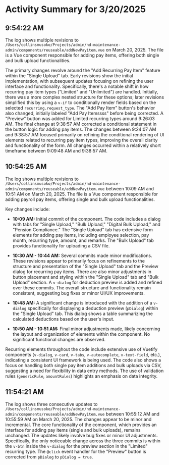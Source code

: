 # Activity Summary for 3/20/2025

## 9:54:22 AM
The log shows multiple revisions to `/Users/collinsmusoko/Projects/admin/nd-maintenance-admin/components/reuseable/addNewPayitem.vue` on March 20, 2025.  The file is a Vue component responsible for adding pay items, offering both single and bulk upload functionalities.

The primary changes revolve around the "Add Recurring Pay Item" feature within the "Single Upload" tab.  Early revisions show the initial implementation, with subsequent updates focusing on refining the user interface and functionality.  Specifically, there's a notable shift in how recurring pay item types ("Limited" and "Unlimited") are handled. Initially, there was a more complex nested structure for these options; later revisions simplified this by using a `v-if` to conditionally render fields based on the selected `recurring.request_type`.  The "Add Pay Item" button's behavior also changed, initially labeled "Add Pay Itemssss" before being corrected.  A "Preview" button was added for Limited recurring types around 9:26:03 AM.  The final change at 9:38:57 AM corrected a conditional statement in the button logic for adding pay items. The changes between 9:24:07 AM and 9:38:57 AM focused primarily on refining the conditional rendering of UI elements related to recurring pay item types, improving the overall clarity and functionality of the form.  All changes occurred within a relatively short timeframe between 9:09:48 AM and 9:38:57 AM.


## 10:54:25 AM
The log shows multiple revisions to `/Users/collinsmusoko/Projects/admin/nd-maintenance-admin/components/reuseable/addNewPayitem.vue` between 10:09 AM and 10:51 AM on March 20, 2025.  The file is a Vue component responsible for adding payroll pay items, offering single and bulk upload functionalities.

Key changes include:

* **10:09 AM:** Initial commit of the component.  The code includes a dialog with tabs for "Single Upload," "Bulk Upload," "Digital Bulk Upload," and "Pension Compliance." The "Single Upload" tab has extensive form elements for adding pay items, including employee selection, pay month, recurring type, amount, and remarks. The "Bulk Upload" tab provides functionality for uploading a CSV file.

* **10:30 AM - 10:44 AM:**  Several commits made minor modifications. These revisions appear to primarily focus on refinements to the structure and presentation of the "Single Upload" tab and the Preview dialog for recurring pay items. There are also minor adjustments in button placement and styling within the "Single Upload" tab and  "Bulk Upload" section.  A `v-dialog` for deduction preview is added and refined over these commits. The overall structure and functionality remain consistent, suggesting bug fixes or minor UI/UX improvements.

* **10:48 AM:**  A significant change is introduced with the addition of a `v-dialog`  specifically for displaying a deduction preview (`pDialog`) within the "Single Upload" tab. This dialog shows a table summarizing the calculated deductions based on the user's input.

* **10:50 AM - 10:51 AM:** Final minor adjustments made, likely concerning the layout and organization of elements within the component. No significant functional changes are observed.


Recurring elements throughout the code include extensive use of Vuetify components (`v-dialog`, `v-card`, `v-tabs`, `v-autocomplete`, `v-text-field`, etc.), indicating a consistent UI framework is being used.  The code also shows a focus on handling both single pay item additions and bulk uploads via CSV, suggesting a need for flexibility in data entry methods.  The use of validation rules (`genericRule`, `amountRules`) highlights an emphasis on data integrity.


## 11:54:21 AM
The log shows three consecutive updates to `/Users/collinsmusoko/Projects/admin/nd-maintenance-admin/components/reuseable/addNewPayitem.vue`  between 10:55:12 AM and 10:55:59 AM on March 20, 2025.  The changes appear to be minor and incremental.  The core functionality of the component, which provides an interface for adding pay items (single and bulk uploads), remains unchanged.  The updates likely involve bug fixes or minor UI adjustments.  Specifically, the only noticeable change across the three commits is within the `v-btn`  inside the `v-dialog` for the preview section in the "Limited" recurring type. The `@click` event handler for the "Preview" button is corrected from `pDialog` to `pDialog = true`.
